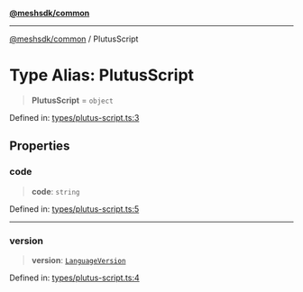 [**@meshsdk/common**](../README.md)

***

[@meshsdk/common](../globals.md) / PlutusScript

# Type Alias: PlutusScript

> **PlutusScript** = `object`

Defined in: [types/plutus-script.ts:3](https://github.com/MeshJS/mesh/blob/1abde1553cbd7cf2cf4e40197fc0de9e4a7d0f49/packages/mesh-common/src/types/plutus-script.ts#L3)

## Properties

### code

> **code**: `string`

Defined in: [types/plutus-script.ts:5](https://github.com/MeshJS/mesh/blob/1abde1553cbd7cf2cf4e40197fc0de9e4a7d0f49/packages/mesh-common/src/types/plutus-script.ts#L5)

***

### version

> **version**: [`LanguageVersion`](LanguageVersion.md)

Defined in: [types/plutus-script.ts:4](https://github.com/MeshJS/mesh/blob/1abde1553cbd7cf2cf4e40197fc0de9e4a7d0f49/packages/mesh-common/src/types/plutus-script.ts#L4)
